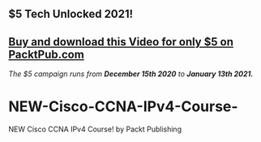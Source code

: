 ## $5 Tech Unlocked 2021!
[Buy and download this Video for only $5 on PacktPub.com](https://www.packtpub.com/product/new-cisco-ccna-ipv4-course-video/9781800207707)
-----
*The $5 campaign         runs from __December 15th 2020__ to __January 13th 2021.__*

# NEW-Cisco-CCNA-IPv4-Course-
NEW Cisco CCNA IPv4 Course! by Packt Publishing
